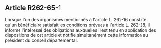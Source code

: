 ## Article R262-65-1

Lorsque l'un des organismes mentionnés à l'article L. 262-16 constate qu'un bénéficiaire satisfait les
conditions prévues à l'article L. 262-28, il informe l'intéressé des obligations auxquelles il est tenu en
application des dispositions de cet article et notifie simultanément cette information au président du conseil
départemental.

